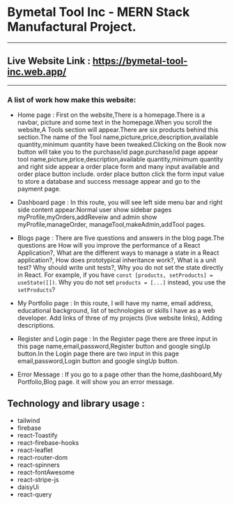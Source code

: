 # Bymetal Tool Inc - MERN Stack Manufactural Project.
***
## Live Website Link : https://bymetal-tool-inc.web.app/
***
### A list of work how make this website:

* Home page : First on the website,There is a homepage.There is a navbar, picture and some text in the homepage.When you scroll the website,A Tools section will appear.There are six products behind this section.The name of the Tool name,picture,price,description,available quantity,minimum quantity have been tweaked.Clicking on the Book now button will take you to the purchase/id page.purchase/id page appear tool name,picture,price,description,available quantity,minimum quantity and right side appear a order place form and many input available and order place button include. order place button click the form input value to store a database and success message appear and go to the payment page. 

* Dashboard page : In this route, you will see left side menu bar and right side content appear.Normal user show sidebar pages myProfile,myOrders,addReveiw and admin show myProfile,manageOrder, manageTool,makeAdmin,addTool pages.

* Blogs page : There are five questions and answers in the blog page.The questions are How will you improve the performance of a React Application?, What are the different ways to manage a state in a React application?, How does prototypical inheritance work?, What is a unit test? Why should write unit tests?, Why you do not set the state directly in React. For example, if you have `const [products, setProducts] = useState([])`. Why you do not set `products = [...]` instead, you use the `setProducts`?

* My Portfolio page : In this route, I will have my name, email address, educational background, list of technologies or skills I have as a web developer. Add links of three of my projects (live website links), Adding descriptions. 

* Register and Login page : In the Register page there are three input in this page name,email,password,Register button and google singUp button.In the Login page there are two input in this page email,password,Login button and google singUp button.

* Error Message : If you go to a page other than the home,dashboard,My Portfolio,Blog page. it will show you an error message.

## Technology and library usage :
* tailwind
* firebase
* react-Toastify
* react-firebase-hooks
* react-leaflet
* react-router-dom
* react-spinners
* react-fontAwesome
* react-stripe-js
* daisyUi
* react-query
